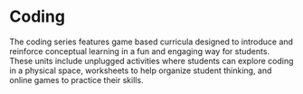 # Coding

The coding series features game based curricula designed to introduce and reinforce conceptual learning in a fun and engaging way for students. These units include unplugged activities where students can explore coding in a physical space, worksheets to help organize student thinking, and online games to practice their skills.

